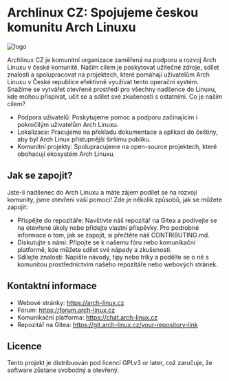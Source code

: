 # Archlinux CZ: Spojujeme českou komunitu Arch Linuxu
![logo](https://git.arch-linux.cz/ArchlinuxCz/ArchlinuxCz/raw/branch/main/logo/log_arch.png)

Archlinux CZ je komunitní organizace zaměřená na podporu a rozvoj Arch Linuxu v české komunitě. Naším cílem je poskytovat užitečné zdroje, sdílet znalosti a spolupracovat na projektech, které pomáhají uživatelům Arch Linuxu v České republice efektivně využívat tento operační systém. Snažíme se vytvářet otevřené prostředí pro všechny nadšence do Linuxu, kde mohou přispívat, učit se a sdílet své zkušenosti s ostatními.
Co je naším cílem?

- Podpora uživatelů: Poskytujeme pomoc a podporu začínajícím i pokročilým uživatelům Arch Linuxu.
- Lokalizace: Pracujeme na překladu dokumentace a aplikací do češtiny, aby byl Arch Linux přístupnější širšímu publiku.
- Komunitní projekty: Spolupracujeme na open-source projektech, které obohacují ekosystém Arch Linuxu.

## Jak se zapojit?

Jste-li nadšenec do Arch Linuxu a máte zájem podílet se na rozvoji komunity, jsme otevřeni vaší pomoci! Zde je několik způsobů, jak se můžete zapojit:

- Přispějte do repozitáře: Navštivte náš repozitář na Gitea a podívejte se na otevřené úkoly nebo přidejte vlastní příspěvky. Pro podrobné informace o tom, jak se zapojit, si přečtěte náš CONTRIBUTING.md.
- Diskutujte s námi: Připojte se k našemu fóru nebo komunikační platformě, kde můžete sdílet své nápady a zkušenosti.
- Sdílejte znalosti: Napište návody, tipy nebo triky a podělte se o ně s komunitou prostřednictvím našeho repozitáře nebo webových stránek.

## Kontaktní informace

- Webové stránky: https://arch-linux.cz
- Fórum: https://forum.arch-linux.cz
- Komunikační platforma: https://chat.arch-linux.cz
- Repozitář na Gitea: https://git.arch-linux.cz/your-repository-link

## Licence

Tento projekt je distribuován pod licencí GPLv3 or later, což zaručuje, že software zůstane svobodný a otevřený.

